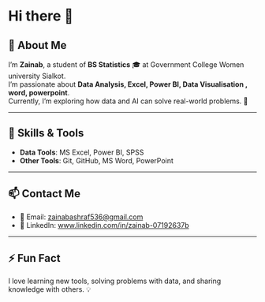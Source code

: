 # Hi there 👋

## 👩 About Me
I’m **Zainab**, a student of **BS Statistics** 🎓 at Government College Women university Sialkot.  
I’m passionate about **Data Analysis, Excel, Power BI, Data Visualisation , word, powerpoint**.  
Currently, I’m exploring how data and AI can solve real-world problems. 🚀  

---

## 🔧 Skills & Tools  
- **Data Tools**: MS Excel, Power BI, SPSS 
- **Other Tools**: Git, GitHub, MS Word, PowerPoint   

---

## 📫 Contact Me
- 📧 Email: zainabashraf536@gmail.com
- 💼 LinkedIn: www.linkedin.com/in/zainab-07192637b  
---

## ⚡ Fun Fact
I love learning new tools, solving problems with data, and sharing knowledge with others. 💡  

